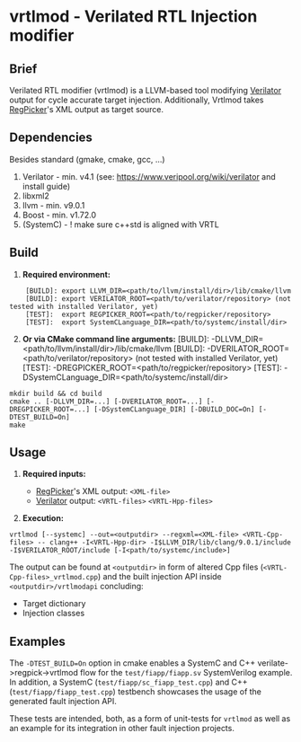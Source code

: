 # vrtlmod - Verilated RTL Injection modifier

## Brief
Verilated RTL modifier (vrtlmod) is a LLVM-based tool modifying <a href="https://www.veripool.org/wiki/verilator" title="Verilator homepage">Verilator</a> output for cycle accurate target injection. Additionally, Vrtlmod takes <a href="https://gitlab.lrz.de/ge29noy/regpicker" title="regpicker git">RegPicker</a>'s XML output as target source.

## Dependencies
Besides standard (gmake, cmake, gcc, ...)

1. Verilator  - min. v4.1 (see: https://www.veripool.org/wiki/verilator and install guide)
2. libxml2
3. llvm			  - min. v9.0.1
4. Boost      - min. v1.72.0
5. (SystemC)  - ! make sure c++std is aligned with VRTL

## Build

1. **Required environment:**

```
	[BUILD]: export LLVM_DIR=<path/to/llvm/install/dir>/lib/cmake/llvm
	[BUILD]: export VERILATOR_ROOT=<path/to/verilator/repository> (not tested with installed Verilator, yet)
	[TEST]:  export REGPICKER_ROOT=<path/to/regpicker/repository>
	[TEST]:  export SystemCLanguage_DIR=<path/to/systemc/install/dir>

```

2. **Or via CMake command line arguments:**
[BUILD]: -DLLVM_DIR=<path/to/llvm/install/dir>/lib/cmake/llvm
[BUILD]: -DVERILATOR_ROOT=<path/to/verilator/repository> (not tested with installed Verilator, yet)
[TEST]:  -DREGPICKER_ROOT=<path/to/regpicker/repository>
[TEST]:  -DSystemCLanguage_DIR=<path/to/systemc/install/dir>

```
mkdir build && cd build
cmake .. [-DLLVM_DIR=...] [-DVERILATOR_ROOT=...] [-DREGPICKER_ROOT=...] [-DSystemCLanguage_DIR] [-DBUILD_DOC=On] [-DTEST_BUILD=On]
make
```

## Usage

1. **Required inputs:**

	- <a href="https://gitlab.lrz.de/de-tum-ei-eda-esl/fault_injection/regpicker" title="regpicker git">RegPicker</a>'s XML output: `<XML-file>`
	- <a href="https://www.veripool.org/wiki/verilator" title="Verilator homepage">Verilator</a> output: `<VRTL-files>` `<VRTL-Hpp-files>`

2. **Execution:**

```
vrtlmod [--systemc] --out=<outputdir> --regxml=<XML-file> <VRTL-Cpp-files> -- clang++ -I<VRTL-Hpp-dir> -I$LLVM_DIR/lib/clang/9.0.1/include -I$VERILATOR_ROOT/include [-I<path/to/systemc/include>]
```

The output can be found at `<outputdir>` in form of altered Cpp files (`<VRTL-Cpp-files>_vrtlmod.cpp`) and the built injection API inside `<outputdir>/vrtlmodapi` concluding:
- Target dictionary
- Injection classes

## Examples

The `-DTEST_BUILD=On` option in cmake enables a SystemC and C++ verilate->regpick->vrtlmod flow for the `test/fiapp/fiapp.sv` SystemVerilog example.
In addition, a SystemC (`test/fiapp/sc_fiapp_test.cpp`) and C++ (`test/fiapp/fiapp_test.cpp`) testbench showcases the usage of the generated fault injection API.

These tests are intended, both, as a form of unit-tests for `vrtlmod` as well as an example for its integration in other fault injection projects.
